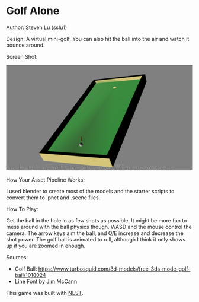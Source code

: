 # Golf Alone

Author: Steven Lu (sslu1)

Design: A virtual mini-golf. You can also hit the ball into the air and watch it bounce around.

Screen Shot:

![Screen Shot](screenshot.png)

How Your Asset Pipeline Works:

I used blender to create most of the models and the starter scripts to convert them to .pnct and .scene files.

How To Play:

Get the ball in the hole in as few shots as possible. It might be more fun to mess around with the ball physics though.
WASD and the mouse control the camera. The arrow keys aim the ball, and Q/E increase and decrease the shot power.
The golf ball is animated to roll, although I think it only shows up if you are zoomed in enough.

Sources:

 - Golf Ball: https://www.turbosquid.com/3d-models/free-3ds-mode-golf-ball/1018024
 - Line Font by Jim McCann

This game was built with [NEST](NEST.md).

